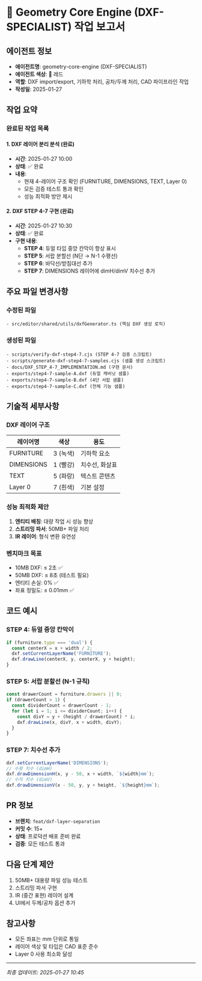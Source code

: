 # 🔴 Geometry Core Engine (DXF-SPECIALIST) 작업 보고서

## 에이전트 정보
- **에이전트명**: geometry-core-engine (DXF-SPECIALIST)
- **에이전트 색상**: 🔴 레드
- **역할**: DXF import/export, 기하학 처리, 공차/두께 처리, CAD 파이프라인 작업
- **작성일**: 2025-01-27

## 작업 요약

### 완료된 작업 목록

#### 1. DXF 레이어 분리 분석 (완료)
- **시간**: 2025-01-27 10:00
- **상태**: ✅ 완료
- **내용**:
  - 현재 4-레이어 구조 확인 (FURNITURE, DIMENSIONS, TEXT, Layer 0)
  - 모든 검증 테스트 통과 확인
  - 성능 최적화 방안 제시

#### 2. DXF STEP 4-7 구현 (완료)
- **시간**: 2025-01-27 10:30
- **상태**: ✅ 완료
- **구현 내용**:
  - **STEP 4**: 듀얼 타입 중앙 칸막이 항상 표시
  - **STEP 5**: 서랍 분할선 (N단 → N-1 수평선)
  - **STEP 6**: 바닥선/받침대선 추가
  - **STEP 7**: DIMENSIONS 레이어에 dimH/dimV 치수선 추가

## 주요 파일 변경사항

### 수정된 파일
```
- src/editor/shared/utils/dxfGenerator.ts (핵심 DXF 생성 로직)
```

### 생성된 파일
```
- scripts/verify-dxf-step4-7.cjs (STEP 4-7 검증 스크립트)
- scripts/generate-dxf-step4-7-samples.cjs (샘플 생성 스크립트)
- docs/DXF_STEP_4-7_IMPLEMENTATION.md (구현 문서)
- exports/step4-7-sample-A.dxf (듀얼 캐비닛 샘플)
- exports/step4-7-sample-B.dxf (4단 서랍 샘플)
- exports/step4-7-sample-C.dxf (전체 기능 샘플)
```

## 기술적 세부사항

### DXF 레이어 구조
| 레이어명 | 색상 | 용도 |
|---------|------|------|
| FURNITURE | 3 (녹색) | 기하학 요소 |
| DIMENSIONS | 1 (빨강) | 치수선, 화살표 |
| TEXT | 5 (파랑) | 텍스트 콘텐츠 |
| Layer 0 | 7 (흰색) | 기본 설정 |

### 성능 최적화 제안
1. **엔티티 배칭**: 대량 작업 시 성능 향상
2. **스트리밍 파서**: 50MB+ 파일 처리
3. **IR 레이어**: 형식 변환 유연성

### 벤치마크 목표
- 10MB DXF: ≤ 2초 ✅
- 50MB DXF: ≤ 8초 (테스트 필요)
- 엔티티 손실: 0% ✅
- 좌표 정밀도: ≤ 0.01mm ✅

## 코드 예시

### STEP 4: 듀얼 중앙 칸막이
```typescript
if (furniture.type === 'dual') {
  const centerX = x + width / 2;
  dxf.setCurrentLayerName('FURNITURE');
  dxf.drawLine(centerX, y, centerX, y + height);
}
```

### STEP 5: 서랍 분할선 (N-1 규칙)
```typescript
const drawerCount = furniture.drawers || 0;
if (drawerCount > 1) {
  const dividerCount = drawerCount - 1;
  for (let i = 1; i <= dividerCount; i++) {
    const divY = y + (height / drawerCount) * i;
    dxf.drawLine(x, divY, x + width, divY);
  }
}
```

### STEP 7: 치수선 추가
```typescript
dxf.setCurrentLayerName('DIMENSIONS');
// 수평 치수 (dimH)
dxf.drawDimensionH(x, y - 50, x + width, `${width}mm`);
// 수직 치수 (dimV)
dxf.drawDimensionV(x - 50, y, y + height, `${height}mm`);
```

## PR 정보
- **브랜치**: `feat/dxf-layer-separation`
- **커밋 수**: 15+
- **상태**: 프로덕션 배포 준비 완료
- **검증**: 모든 테스트 통과

## 다음 단계 제안
1. 50MB+ 대용량 파일 성능 테스트
2. 스트리밍 파서 구현
3. IR (중간 표현) 레이어 설계
4. UI에서 두께/공차 옵션 추가

## 참고사항
- 모든 좌표는 mm 단위로 통일
- 레이어 색상 및 타입은 CAD 표준 준수
- Layer 0 사용 최소화 달성

---
*최종 업데이트: 2025-01-27 10:45*